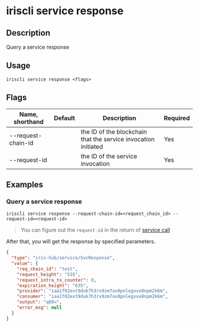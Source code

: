 # iriscli service response 

## Description

Query a service response

## Usage

```
iriscli service response <flags>
```

## Flags

| Name, shorthand       | Default                 | Description                                                                                                                                           | Required |
| --------------------- | ----------------------- | ----------------------------------------------------------------------------------------------------------------------------------------------------- | -------- |
| --request-chain-id    |                         | the ID of the blockchain that the service invocation initiated                                                                                              |  Yes     |
| --request-id          |                         | the ID of the service invocation                                                                                                                                 |  Yes     |

## Examples

### Query a service response

```shell
iriscli service response --request-chain-id=<request_chain_id> --request-id=<request-id>
```
> You can figure out the `request-id` in the return of [service call](call.md)

After that, you will get the response by specified parameters.

```json
{
  "type": "iris-hub/service/SvcResponse",
  "value": {
    "req_chain_id": "test",
    "request_height": "535",
    "request_intra_tx_counter": 0,
    "expiration_height": "635",
    "provider": "iaa1f02ext9duk7h3rx9zm7av0pnlegxve8npm2k6m",
    "consumer": "iaa1f02ext9duk7h3rx9zm7av0pnlegxve8npm2k6m",
    "output": "q80=",
    "error_msg": null
  }
}
```

